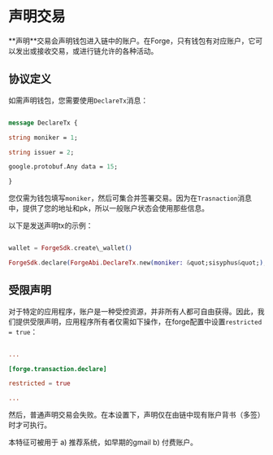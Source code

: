 # 声明交易

\*\*声明\*\*交易会声明钱包进入链中的账户。在Forge，只有钱包有对应账户，它可以发出或接收交易，或进行链允许的各种活动。

## 协议定义

如需声明钱包，您需要使用`DeclareTx`消息：

```proto

message DeclareTx {

string moniker = 1;

string issuer = 2;

google.protobuf.Any data = 15;

}

```

您仅需为钱包填写`moniker`，然后可集合并签署交易。因为在`Trasnaction`消息中，提供了您的地址和pk，所以一般账户状态会使用那些信息。

以下是发送声明tx的示例：

```elixir

wallet = ForgeSdk.create\_wallet()

ForgeSdk.declare(ForgeAbi.DeclareTx.new(moniker: &quot;sisyphus&quot;), wallet: wallet)

```

## 受限声明

对于特定的应用程序，账户是一种受控资源，并非所有人都可自由获得。因此，我们提供受限声明，应用程序所有者仅需如下操作，在forge配置中设置`restricted = true`：

```toml

...

[forge.transaction.declare]

restricted = true

...

```

然后，普通声明交易会失败。在本设置下，声明仅在由链中现有账户背书（多签）时才可执行。

本特征可被用于 a) 推荐系统，如早期的gmail b) 付费账户。
